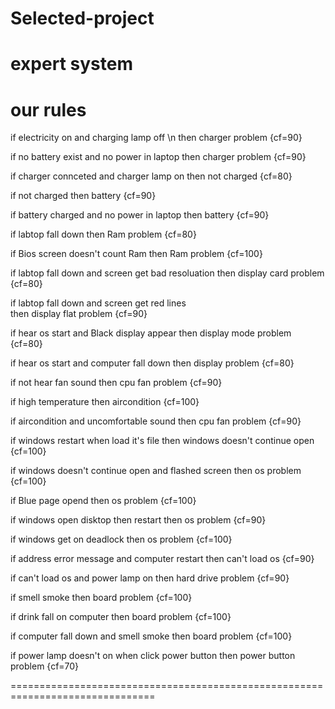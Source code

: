 # Selected-project
expert system 
======================================================================
our rules 
======================================================================
if electricity on
and charging lamp off \n
    then charger problem            {cf=90}

if no battery exist 
and no power in laptop
    then charger problem            {cf=90}

if charger connceted 
and charger lamp on 
    then not charged                {cf=80}

if not charged 
    then battery                     {cf=90}

if battery charged
and no power in laptop
    then battery                    {cf=90}


 if labtop fall down 
    then Ram problem                {cf=80}


if Bios screen doesn't count Ram 
    then Ram problem                {cf=100}


if labtop fall down
and screen get bad resoluation 
    then display card problem       {cf=80}

if labtop fall down
and screen get red lines  
    then display flat  problem     {cf=90}

if hear os start 
and Black display appear
    then display mode problem       {cf=80}

if hear os start 
and computer fall down
    then display  problem       {cf=80}

if not hear fan sound 
    then cpu fan problem        {cf=90}

if high temperature 
    then aircondition           {cf=100}

if aircondition 
and uncomfortable sound 
    then cpu fan problem        {cf=90}


if windows restart when load it's file 
    then windows doesn't continue open  {cf=100}

if  windows doesn't continue open
and flashed screen 
    then os problem                 {cf=100}

if Blue page opend 
    then os problem                  {cf=100}


if windows open disktop then restart 
    then os problem                    {cf=90}

if windows get on deadlock
    then os problem                     {cf=100}

if address error message 
and computer restart 
    then can't load os                   {cf=90}

if can't load os 
and power lamp on 
    then hard drive problem             {cf=90}

if smell smoke
    then board problem                  {cf=100}

if drink fall on computer 
    then board problem                  {cf=100}

if computer fall down 
and smell smoke
    then board problem                  {cf=100}

if power lamp doesn't on when click power button 
    then power button problem              {cf=70}
    
===============================================================================


